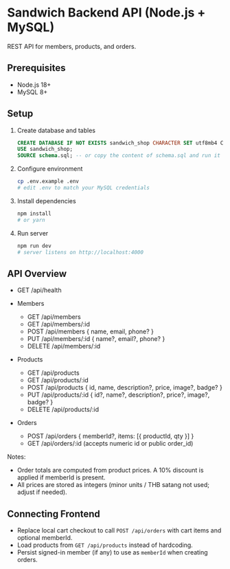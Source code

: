 # Sandwich Backend API (Node.js + MySQL)

REST API for members, products, and orders.

## Prerequisites
- Node.js 18+
- MySQL 8+

## Setup
1. Create database and tables
   ```sql
   CREATE DATABASE IF NOT EXISTS sandwich_shop CHARACTER SET utf8mb4 COLLATE utf8mb4_unicode_ci;
   USE sandwich_shop;
   SOURCE schema.sql; -- or copy the content of schema.sql and run it
   ```

2. Configure environment
   ```bash
   cp .env.example .env
   # edit .env to match your MySQL credentials
   ```

3. Install dependencies
   ```bash
   npm install
   # or yarn
   ```

4. Run server
   ```bash
   npm run dev
   # server listens on http://localhost:4000
   ```

## API Overview

- GET /api/health

- Members
  - GET /api/members
  - GET /api/members/:id
  - POST /api/members { name, email, phone? }
  - PUT /api/members/:id { name?, email?, phone? }
  - DELETE /api/members/:id

- Products
  - GET /api/products
  - GET /api/products/:id
  - POST /api/products { id, name, description?, price, image?, badge? }
  - PUT /api/products/:id { id?, name?, description?, price?, image?, badge? }
  - DELETE /api/products/:id

- Orders
  - POST /api/orders { memberId?, items: [{ productId, qty }] }
  - GET /api/orders/:id  (accepts numeric id or public order_id)

Notes:
- Order totals are computed from product prices. A 10% discount is applied if memberId is present.
- All prices are stored as integers (minor units / THB satang not used; adjust if needed).

## Connecting Frontend
- Replace local cart checkout to call `POST /api/orders` with cart items and optional memberId.
- Load products from `GET /api/products` instead of hardcoding.
- Persist signed-in member (if any) to use as `memberId` when creating orders.
